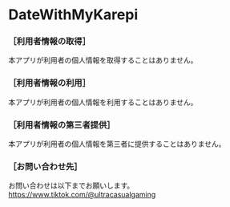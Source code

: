 # DateWithMyKarepi
### ［利用者情報の取得］  
本アプリが利用者の個人情報を取得することはありません。  

### ［利用者情報の利用］  
本アプリが利用者の個人情報を利用することはありません。  


### ［利用者情報の第三者提供］  
本アプリが利用者の個人情報を第三者に提供することはありません。  

### ［お問い合わせ先］  
お問い合わせは以下までお願いします。  
https://www.tiktok.com/@ultracasualgaming
